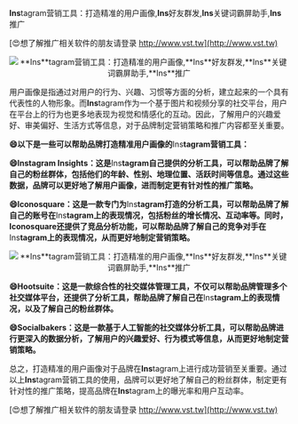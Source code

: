 **Ins**tagram营销工具：打造精准的用户画像,**Ins**好友群发,**Ins**关键词霸屏助手,**Ins**推广

[😍想了解推广相关软件的朋友请登录 http://www.vst.tw](http://www.vst.tw)

 <center><img src="https://vst.tw/MP4/tuiguang/png/4.png" alt="**Ins**tagram营销工具：打造精准的用户画像,**Ins**好友群发,**Ins**关键词霸屏助手,**Ins**推广"></center>

用户画像是指通过对用户的行为、兴趣、习惯等方面的分析，建立起来的一个具有代表性的人物形象。而**Ins**tagram作为一个基于图片和视频分享的社交平台，用户在平台上的行为也更多地表现为视觉和情感化的互动。因此，了解用户的兴趣爱好、审美偏好、生活方式等信息，对于品牌制定营销策略和推广内容都至关重要。

**😄以下是一些可以帮助品牌打造精准用户画像的**Ins**tagram营销工具：**

**😄**Ins**tagram **Ins**ights：这是**Ins**tagram自己提供的分析工具，可以帮助品牌了解自己的粉丝群体，包括他们的年龄、性别、地理位置、活跃时间等信息。通过这些数据，品牌可以更好地了解用户画像，进而制定更有针对性的推广策略。**

**😄Iconosquare：这是一款专门为**Ins**tagram打造的分析工具，可以帮助品牌了解自己的账号在**Ins**tagram上的表现情况，包括粉丝的增长情况、互动率等。同时，Iconosquare还提供了竞品分析功能，可以帮助品牌了解自己的竞争对手在**Ins**tagram上的表现情况，从而更好地制定营销策略。**

 <center><img src="https://vst.tw/MP4/tuiguang/png/5.png" alt="**Ins**tagram营销工具：打造精准的用户画像,**Ins**好友群发,**Ins**关键词霸屏助手,**Ins**推广"></center>

**😄Hootsuite：这是一款综合性的社交媒体管理工具，不仅可以帮助品牌管理多个社交媒体平台，还提供了分析工具，帮助品牌了解自己在**Ins**tagram上的表现情况，以及了解自己的粉丝群体。**

**😄Socialbakers：这是一款基于人工智能的社交媒体分析工具，可以帮助品牌进行更深入的数据分析，了解用户的兴趣爱好、行为模式等信息，从而更好地制定营销策略。**

总之，打造精准的用户画像对于品牌在**Ins**tagram上进行成功营销至关重要。通过以上**Ins**tagram营销工具的使用，品牌可以更好地了解自己的粉丝群体，制定更有针对性的推广策略，提高品牌在**Ins**tagram上的曝光率和用户互动率。

[😍想了解推广相关软件的朋友请登录 http://www.vst.tw](http://www.vst.tw)



